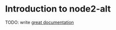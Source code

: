 # Introduction to node2-alt

TODO: write [great documentation](http://jacobian.org/writing/what-to-write/)
